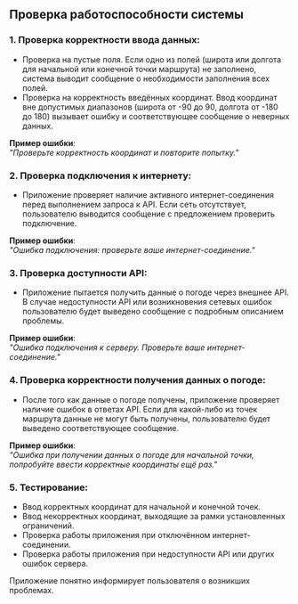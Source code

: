 ## Проверка работоспособности системы

### 1. Проверка корректности ввода данных:
   - Проверка на пустые поля. Если одно из полей (широта или долгота для начальной или конечной точки маршрута) не заполнено, система выводит сообщение о необходимости заполнения всех полей.
   - Проверка на корректность введённых координат. Ввод координат вне допустимых диапазонов (широта от -90 до 90, долгота от -180 до 180) вызывает ошибку и соответствующее сообщение о неверных данных.
   
   **Пример ошибки**:  
   _"Проверьте корректность координат и повторите попытку."_

### 2. Проверка подключения к интернету:
   - Приложение проверяет наличие активного интернет-соединения перед выполнением запроса к API. Если сеть отсутствует, пользователю выводится сообщение с предложением проверить подключение.

   **Пример ошибки**:  
   _"Ошибка подключения: проверьте ваше интернет-соединение."_

### 3. Проверка доступности API:
   - Приложение пытается получить данные о погоде через внешнее API. В случае недоступности API или возникновения сетевых ошибок пользователю будет выведено сообщение с подробным описанием проблемы.

   **Пример ошибки**:  
   _"Ошибка подключения к серверу. Проверьте ваше интернет-соединение."_

### 4. Проверка корректности получения данных о погоде:
   - После того как данные о погоде получены, приложение проверяет наличие ошибок в ответах API. Если для какой-либо из точек маршрута данные не могут быть получены, пользователю будет выведено соответствующее сообщение.

   **Пример ошибки**:  
   _"Ошибка при получении данных о погоде для начальной точки, попробуйте ввести корректные координаты ещё раз."_

### 5. Тестирование:
   - Ввод корректных координат для начальной и конечной точек.
   - Ввод некорректных координат, выходящие за рамки установленных ограничений.
   - Проверка работы приложения при отключённом интернет-соединении.
   - Проверка работы приложения при недоступности API или других ошибок сервера.

Приложение понятно информирует пользователя о возникших проблемах.
